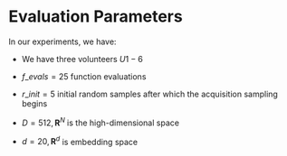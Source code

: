 # Evaluation Parameters
In our experiments, we have:

- We have three volunteers $U1-6$

- $f\_{evals} = 25$ function evaluations

- $r\_{init} = 5$ initial random samples after which the acquisition sampling begins

- $D = 512, \mathbf{R}^N$ is the high-dimensional space

- $d = 20, \mathbf{R}^d$ is embedding space


    
